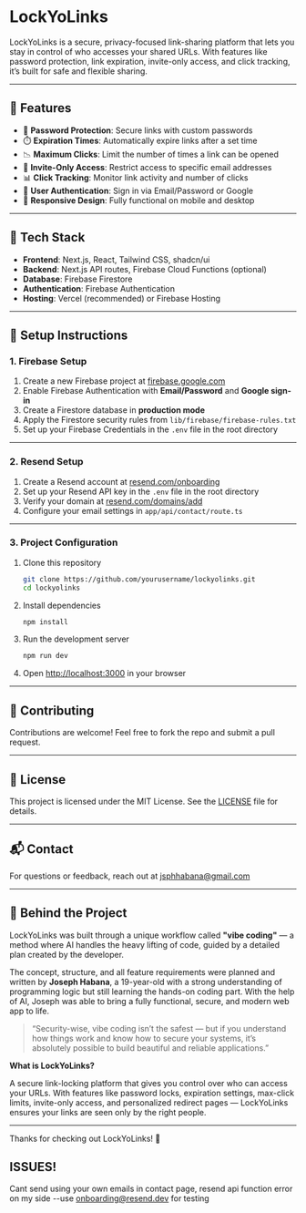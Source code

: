 # LockYoLinks

LockYoLinks is a secure, privacy-focused link-sharing platform that lets you stay in control of who accesses your shared URLs. With features like password protection, link expiration, invite-only access, and click tracking, it’s built for safe and flexible sharing.

---

## 🚀 Features

- 🔐 **Password Protection**: Secure links with custom passwords
- ⏱️ **Expiration Times**: Automatically expire links after a set time
- 📉 **Maximum Clicks**: Limit the number of times a link can be opened
- 📧 **Invite-Only Access**: Restrict access to specific email addresses
- 📊 **Click Tracking**: Monitor link activity and number of clicks
- 👤 **User Authentication**: Sign in via Email/Password or Google
- 📱 **Responsive Design**: Fully functional on mobile and desktop

---

## 💠 Tech Stack

- **Frontend**: Next.js, React, Tailwind CSS, shadcn/ui
- **Backend**: Next.js API routes, Firebase Cloud Functions (optional)
- **Database**: Firebase Firestore
- **Authentication**: Firebase Authentication
- **Hosting**: Vercel (recommended) or Firebase Hosting

---

## 🔧 Setup Instructions

### 1. Firebase Setup

1. Create a new Firebase project at [firebase.google.com](https://console.firebase.google.com/)
2. Enable Firebase Authentication with **Email/Password** and **Google sign-in**
3. Create a Firestore database in **production mode**
4. Apply the Firestore security rules from `lib/firebase/firebase-rules.txt`
5. Set up your Firebase Credentials in the `.env` file in the root directory

---

### 2. Resend Setup

1. Create a Resend account at [resend.com/onboarding](https://resend.com/onboarding)
2. Set up your Resend API key in the `.env` file in the root directory
3. Verify your domain at [resend.com/domains/add](https://resend.com/domains/add)
4. Configure your email settings in `app/api/contact/route.ts`

---

### 3. Project Configuration

1. Clone this repository

   ```bash
   git clone https://github.com/yourusername/lockyolinks.git
   cd lockyolinks
   ```

2. Install dependencies

   ```bash
   npm install
   ```

3. Run the development server

   ```bash
   npm run dev
   ```

4. Open [http://localhost:3000](http://localhost:3000) in your browser

---

## 🤝 Contributing

Contributions are welcome! Feel free to fork the repo and submit a pull request.

---

## 📄 License

This project is licensed under the MIT License. See the [LICENSE](LICENSE) file for details.

---

## 📬 Contact

For questions or feedback, reach out at [jsphhabana@gmail.com](mailto:youremail@example.com)

---

## 🤖 Behind the Project

LockYoLinks was built through a unique workflow called **"vibe coding"** — a method where AI handles the heavy lifting of code, guided by a detailed plan created by the developer.

The concept, structure, and all feature requirements were planned and written by **Joseph Habana**, a 19-year-old with a strong understanding of programming logic but still learning the hands-on coding part. With the help of AI, Joseph was able to bring a fully functional, secure, and modern web app to life.

> “Security-wise, vibe coding isn’t the safest — but if you understand how things work and know how to secure your systems, it’s absolutely possible to build beautiful and reliable applications.”

**What is LockYoLinks?**

A secure link-locking platform that gives you control over who can access your URLs. With features like password locks, expiration settings, max-click limits, invite-only access, and personalized redirect pages — LockYoLinks ensures your links are seen only by the right people.

---

Thanks for checking out LockYoLinks! 🔐

## ISSUES!
Cant send using your own emails in contact page, resend api function error on my side --use onboarding@resend.dev for testing

